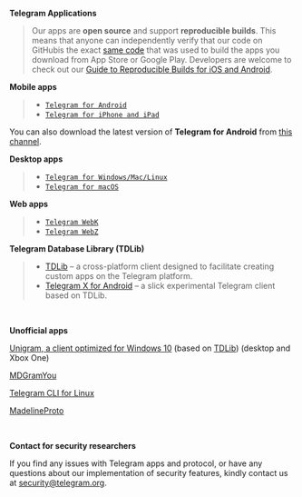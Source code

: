 **Telegram Applications**
> Our apps are **open source** and support **reproducible builds**. This means that anyone can independently verify that our code on GitHubis the exact [same code]() that was used to build the apps you download from App Store or Google Play. Developers are welcome to check out our [Guide to Reproducible Builds for iOS and Android](https://core.telegram.org/reproducible-builds).

**Mobile apps**
> - [`Telegram for Android`](https://telegram.org/dl/android/apk)
> - [`Telegram for iPhone and iPad`](https://telegram.org/dl/ios)

You can also download the latest version of **Telegram for Android** from [this channel](https://t.me/TAndroidAPK).

**Desktop apps**
> - [`Telegram for Windows/Mac/Linux`](https://desktop.telegram.org)
> - [`Telegram for macOS`](https://telegram.org/dl/macos)

**Web apps**
> - [`Telegram WebK`](https://telegram.org/dl/webz)
> - [`Telegram WebZ`](https://telegram.org/dl/webk)

**Telegram Database Library (TDLib)**
> - [TDLib](https://core.telegram.org/tdlib) – a cross-platform client designed to facilitate creating custom apps on the Telegram platform.
> - [Telegram X for Android](https://play.google.com/store/apps/details?id=org.thunderdog.challegram&hl=en) – a slick experimental Telegram client based on TDLib.


<br>

**Unofficial apps**

[Unigram, a client optimized for Windows 10](https://github.com/UnigramDev/Unigram) (based on [TDLib](https://core.telegram.org/tdlib)) (desktop and Xbox One)

[MDGramYou](https://github.com/MDGramYou/MDGramYou)

[Telegram CLI for Linux](https://github.com/UnigramDev/Unigram)

[MadelineProto](https://github.com/danog/MadelineProto)

<br>

**Contact for security researchers**

If you find any issues with Telegram apps and protocol, or have any questions about our implementation of security features, kindly contact us at security@telegram.org.



